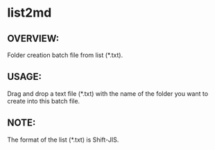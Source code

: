# list2md 

## OVERVIEW:
Folder creation batch file from list (*.txt).  

## USAGE:
Drag and drop a text file (*.txt) with the name of the folder
you want to create into this batch file.  

## NOTE:
The format of the list (*.txt) is Shift-JIS.  

